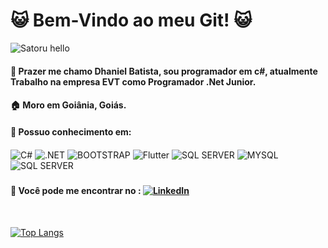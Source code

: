 # 😺 Bem-Vindo ao meu Git! 😺

![Satoru hello](https://c.tenor.com/H-NXH7iOy_gAAAAC/gojo-satoru-jujutsu-kaisen.gif)



#### 👋 Prazer me chamo Dhaniel Batista, sou programador em c#, atualmente Trabalho na empresa EVT como Programador .Net Junior.  
#### 🏠 Moro em Goiânia, Goiás. 
#### 🚀 Possuo conhecimento em: 
<div>
<img align="center"alt="C#" src="https://img.shields.io/badge/C%23-239120?style=for-the-badge&logo=c-sharp&logoColor=white"/>
<img align="center"alt=".NET" src="https://img.shields.io/badge/.NET-5C2D91?style=for-the-badge&logo=.net&logoColor=white"/>
<img align="center"alt="BOOTSTRAP" src="https://img.shields.io/badge/Bootstrap-563D7C?style=for-the-badge&logo=bootstrap&logoColor=white"/>
<img align="center" alt="Flutter" src="https://img.shields.io/badge/Flutter-02569B?style=for-the-badge&logo=flutter&logoColor=white">
<img align="center"alt="SQL SERVER" src="https://img.shields.io/badge/GitHub-100000?style=for-the-badge&logo=github&logoColor=white"/>
<img align="center" alt="MYSQL" src="https://img.shields.io/badge/MySQL-00000F?style=for-the-badge&logo=mysql&logoColor=white">
<img align="center"alt="SQL SERVER" src="https://img.shields.io/badge/Microsoft_SQL_Server-CC2927?style=for-the-badge&logo=microsoft-sql-server&logoColor=white"/>
</div>

###

#### 📱 Você pode me encontrar no : [![LinkedIn](https://img.shields.io/badge/LinkedIn-0077B5?style=for-the-badge&logo=linkedin&logoColor=white)](https://www.linkedin.com/in/dhaniel-batista-8572088b/)

</br>

[![Top Langs](https://github-readme-stats.vercel.app/api/top-langs/?username=DhanielBatista&layout=compact)](https://github.com/anuraghazra/github-readme-stats)
